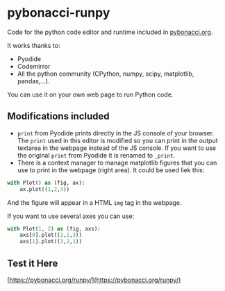 # pybonacci-runpy

Code for the python code editor and runtime included in [pybonacci.org](https://pybonacci.org/runpy/).

It works thanks to:

* Pyodide
* Codemirror
* All the python community (CPython, numpy, scipy, matplotlib, pandas,...).

You can use it on your own web page to run Python code.

## Modifications included

* `print` from Pyodide prints directly in the JS console of your browser. The `print` used in this editor is modified so you can print in the
output textarea in the webpage instead of the JS console. If you want to use the original `print` from Pyodide it is renamed to `_print`. 
* There is a context manager to manage matplotlib figures that you can use to print in the webpage (right area). It could be used liek this:

```python
with Plot() as (fig, ax):
    ax.plot((1,2,3))
```
And the figure will appear in a HTML `img` tag in the webpage.

If you want to use several axes you can use:

```python
with Plot(1, 2) as (fig, axs):
    axs[0].plot((1,2,3))
    axs[1].plot((3,2,1))
```

## Test it Here

[https://pybonacci.org/runpy/](https://pybonacci.org/runpy/)
